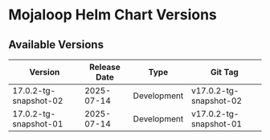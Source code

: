 # Mojaloop Helm Chart Versions

## Available Versions

| Version | Release Date | Type | Git Tag |
|---------|--------------|------|---------|
| 17.0.2-tg-snapshot-02 | 2025-07-14 | Development | v17.0.2-tg-snapshot-02 |
| 17.0.2-tg-snapshot-01 | 2025-07-14 | Development | v17.0.2-tg-snapshot-01 |
